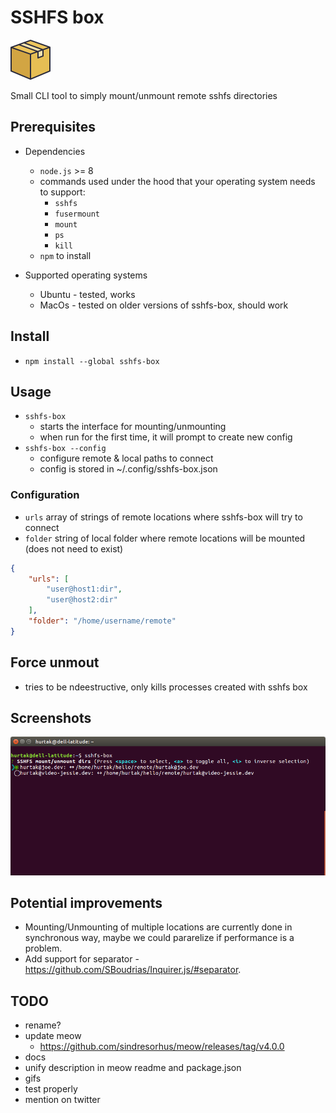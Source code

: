 # SSHFS box

<img src="img/icon.png" width="64" height="64">

Small CLI tool to simply mount/unmount remote sshfs directories

## Prerequisites

- Dependencies
    - `node.js` >= 8
    - commands used under the hood that your operating system needs to support:
        - `sshfs`
        - `fusermount`
        - `mount`
        - `ps`
        - `kill`
    - `npm` to install

- Supported operating systems
    - Ubuntu - tested, works
    - MacOs - tested on older versions of sshfs-box, should work

## Install

- `npm install --global sshfs-box`

## Usage

- `sshfs-box`
    - starts the interface for mounting/unmounting
    - when run for the first time, it will prompt to create new config
- `sshfs-box --config`
    - configure remote & local paths to connect
    - config is stored in ~/.config/sshfs-box.json

### Configuration

- `urls` array of strings of remote locations where sshfs-box will try to connect
- `folder` string of local folder where remote locations will be mounted (does not need to exist)

```json
{
    "urls": [
        "user@host1:dir",
        "user@host2:dir"
    ],
    "folder": "/home/username/remote"
}
```

## Force unmout

- tries to be ndeestructive, only kills processes created with sshfs box

## Screenshots

![Preview of sshfs-box interface](img/img.png)

## Potential improvements

- Mounting/Unmounting of multiple locations are currently done in synchronous way, maybe we could pararelize if performance is a problem.
- Add support for separator - https://github.com/SBoudrias/Inquirer.js/#separator.

## TODO

- rename?
- update meow
    - https://github.com/sindresorhus/meow/releases/tag/v4.0.0
- docs
- unify description in meow readme and package.json
- gifs
- test properly
- mention on twitter
